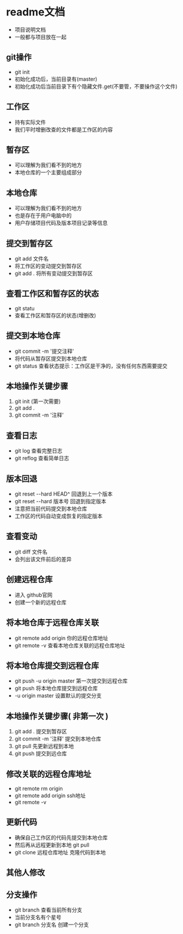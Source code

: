# readme文档
- 项目说明文档
- 一般都与项目放在一起

## git操作
- git init
- 初始化成功后，当前目录有(master)
- 初始化成功后当前目录下有个隐藏文件.get(不要管，不要操作这个文件)


## 工作区
- 持有实际文件
- 我们平时增删改查的文件都是工作区的内容


## 暂存区
- 可以理解为我们看不到的地方
- 本地仓库的一个主要组成部分


## 本地仓库
- 可以理解为我们看不到的地方
- 也是存在于用户电脑中的
- 用户存储项目代码及版本项目记录等信息


## 提交到暂存区
- git add 文件名
- 将工作区的变动提交到暂存区
- git add .  将所有变动提交到暂存区


## 查看工作区和暂存区的状态
- git statu
- 查看工作区和暂存区的状态(增删改)


## 提交到本地仓库
- git commit -m '提交注释'
- 将代码从暂存区提交到本地仓库
- git status 查看状态提示：工作区是干净的，没有任何东西需要提交


## 本地操作关键步骤
1. git init (第一次需要)
2. git add .
3. git commit -m '注释'

## 查看日志
- git log     查看完整日志
- git reflog  查看简单日志


## 版本回退
- git reset --hard HEAD^  回退到上一个版本
- git reset --hard 版本号  回退到指定版本
- 注意把当前代码提交到本地仓库
- 工作区的代码自动变成恢复的指定版本


## 查看变动
- git diff 文件名
- 会列出该文件前后的差异


## 创建远程仓库
- 进入 github官网
- 创建一个新的远程仓库


## 将本地仓库于远程仓库关联
- git remote add origin 你的远程仓库地址
- git remote -v   查看本地仓库关联的远程仓库地址


## 将本地仓库提交到远程仓库
- git push -u origin master   第一次提交到远程仓库
- git push   将本地仓库提交到远程仓库
- -u origin master   设置默认的提交分支


## 本地操作关键步骤( 非第一次 ) 
1. git add .     提交到暂存区
2. git commit -m '注释'     提交到本地仓库
3. git pull       先更新远程到本地
3. git push      提交到远仓库


## 修改关联的远程仓库地址
- git remote rm origin
- git remote add origin ssh地址
- git remote -v  


## 更新代码
- 确保自己工作区的代码先提交到本地仓库
- 然后再从远程更新到本地   git pull
- git clone 远程仓库地址   克隆代码到本地



## 其他人修改


## 分支操作
- git branch 查看当前所有分支
- 当前分支名有个星号
- git branch 分支名  创建一个分支

